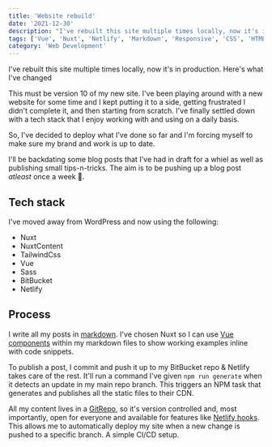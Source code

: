 ```yaml
---
title: 'Website rebuild'
date: '2021-12-30'
description: "I've rebuilt this site multiple times locally, now it's in production. Here's what I've changed"
tags: ['Vue', 'Nuxt', 'Netlify', 'Markdown', 'Responsive', 'CSS', 'HTML', 'JavaScript']
category: 'Web Development'
---
```


<p class="introduction">I've rebuilt this site multiple times locally, now it's in production. Here's what I've changed</p>

This must be version 10 of my new site. I've been playing around with a new website for some time and I kept
putting it to a side, getting frustrated I didn't complete it, and then starting from scratch. I've finally settled down with a tech stack that I enjoy working with and using on a daily basis.

So, I've decided to deploy what I've done so far and I'm forcing myself to make sure my brand and work is up to date.

I'll be backdating some blog posts that I've had in draft for a whiel as well as publishing small tips-n-tricks. The aim is to be pushing up a blog post _atleast_ once a week 📝.

## Tech stack
I've moved away from WordPress and now using the following:

- Nuxt
- NuxtContent
- TailwindCss
- Vue
- Sass
- BitBucket
- Netlify

## Process
I write all my posts in [markdown](https://www.markdownguide.org). I've chosen Nuxt so I can use [Vue components](https://vuejs.org/v2/guide/components.html) within my markdown files to show working examples inline with code snippets.

To publish a post, I commit and push it up to my BitBucket repo & Netlify takes care of the rest. It'll run a command I've given `npm run generate` when it detects an update in my main repo branch. This triggers an NPM task that generates and publishes all the static files to their CDN.

All my content lives in a [GitRepo](https://bitbucket.org/KamBanwait/scriptedpixelsrebuild/src/master/), so it's version controlled and, most importantly, open for everyone and available for features like [Netlify hooks](https://docs.netlify.com/configure-builds/build-hooks/). This allows me to automatically deploy my site when a new change is pushed to a specific branch. A simple CI/CD setup.

